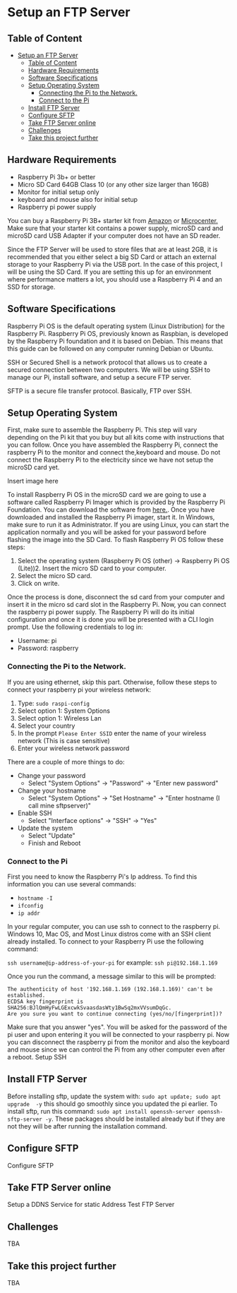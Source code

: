 # Setup an FTP Server

## Table of Content

- [Setup an FTP Server](#setup-an-ftp-server)
  - [Table of Content](#table-of-content)
  - [Hardware Requirements](#hardware-requirements)
  - [Software Specifications](#software-specifications)
  - [Setup Operating System](#setup-operating-system)
    - [Connecting the Pi to the Network.](#connecting-the-pi-to-the-network)
    - [Connect to the Pi](#connect-to-the-pi)
  - [Install FTP Server](#install-ftp-server)
  - [Configure SFTP](#configure-sftp)
  - [Take FTP Server online](#take-ftp-server-online)
  - [Challenges](#challenges)
  - [Take this project further](#take-this-project-further)


## Hardware Requirements
- Raspberry Pi 3b+ or better
- Micro SD Card 64GB Class 10 (or any other size larger than 16GB)
- Monitor for initial setup only
- keyboard and mouse also for initial setup
- Raspberry pi power supply

You can buy a Raspberry Pi 3B+ starter kit from [Amazon](https://rebrand.ly/fcef9) or [Microcenter.](https://rebrand.ly/gzyz0) Make sure that your starter kit contains a power supply, microSD card and microSD card USB Adapter if your computer does not have an SD reader. 

Since the FTP Server will be used to store files that are at least 2GB, it is recommended that you either select a big SD Card or attach an external storage to your Raspberry Pi via the USB port. In the case of this project, I will be using the SD Card. If you are setting this up for an environment where performance matters a lot, you should use a Raspberry Pi 4 and an SSD for storage.

## Software Specifications
Raspberry Pi OS is the default operating system (Linux Distribution) for the Raspberry Pi. Raspberry Pi OS, previously known as Raspbian, is developed by the Raspberry Pi foundation and it is based on Debian. This means that this guide can be followed on any computer running Debian or Ubuntu.

SSH or Secured Shell is a network protocol that allows us to create a secured connection between two computers. We will be using SSH to manage our Pi, install software, and setup a secure FTP server. 

SFTP is a secure file transfer protocol. Basically, FTP over SSH. 


## Setup Operating System
First, make sure to assemble the Raspberry Pi. This step will vary depending on the Pi kit that you buy but all kits come with instructions that you can follow. Once you have assembled the Raspberry Pi, connect the raspberry Pi to the monitor and connect the,keyboard and mouse. Do not connect the Raspberry Pi to the electricity since we have not setup the microSD card yet.

Insert image here

To install Raspberry Pi OS in the microSD card we are going to use a software called Raspberry Pi Imager which is provided by the Raspberry Pi Foundation. You can download the software from [here.](https://www.raspberrypi.org/software/). Once you have downloaded and installed the Raspberry Pi imager, start it. In Windows, make sure to run it as Administrator. If you are using Linux, you can start the application normally and you will be asked for your password before flashing the image into the SD Card.
To flash Raspberry Pi OS follow these steps:
1. Select the operating system (Raspberry Pi OS (other) -> Raspberry Pi OS (Lite))2. Insert the micro SD card to your computer.
3. Select the micro SD card.
4. Click on write.

Once the process is done, disconnect the sd card from your computer and insert it in the micro sd card slot in the Raspberry Pi. Now, you can connect the raspberry pi power supply. The Raspberry Pi will do its initial configuration and once it is done you will be presented with a CLI login prompt. Use the following credentials to log in:
- Username: pi
- Password: raspberry

### Connecting the Pi to the Network.
If you are using ethernet, skip this part. Otherwise, follow these steps to connect your raspberry pi your wireless network:
1. Type: `sudo raspi-config`
2. Select option 1: System Options
3. Select option 1: Wireless Lan
4. Select your country
5. In the prompt `Please Enter SSID` enter the name of your wireless network (This is case sensitive)
6. Enter your wireless network password

There are a couple of more things to do:
- Change your password
  - Select "System Options" -> "Password" -> "Enter new password" 
- Change your hostname
  - Select "System Options" -> "Set Hostname" -> "Enter hostname (I call mine sftpserver)" 
- Enable SSH
  - Select "Interface options" -> "SSH" -> "Yes"
- Update the system
  - Select "Update"
  - Finish and Reboot

### Connect to the Pi
First you need to know the Raspberry Pi's Ip address. To find this information you can use several commands:
* `hostname -I`
* `ifconfig`
* `ip addr`
  
In your regular computer, you can use ssh to connect to the raspberry pi. Windows 10, Mac OS, and Most Linux distros come with an SSH client already installed. To connect to your Raspberry Pi use the following command:

`ssh username@ip-address-of-your-pi` for example: `ssh pi@192.168.1.169`

Once you run the command, a message similar to this will be prompted:
```
The authenticity of host '192.168.1.169 (192.168.1.169)' can't be established.
ECDSA key fingerprint is SHA256:BJlQmHyFwLGExcwkSvaasdasWty1BwSq2mxVVsumDqGc.
Are you sure you want to continue connecting (yes/no/[fingerprint])? 
```
Make sure that you answer "yes". You will be asked for the password of the pi user and upon entering it you will be connected to your raspberry pi. Now you can disconnect the raspberry pi from the monitor and also the keyboard and mouse since we can control the Pi from any other computer even after a reboot.
Setup SSH

## Install FTP Server
Before installing sftp, update the system with: `sudo apt update; sudo apt upgrade  -y` this should go smoothly since you updated the pi earlier. To install sftp, run this command: `sudo apt install openssh-server openssh-sftp-server -y`.  These packages should be installed already but if they are not they will be after running the installation command.

## Configure SFTP
Configure SFTP

## Take FTP Server online
Setup a DDNS Service for static Address
Test FTP Server

## Challenges
TBA

## Take this project further
TBA